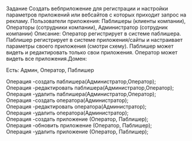 Задание
Создать вебприложение для регистрации и настройки параметров приложений или вебсайтов с которых приходит запрос на рекламу. 
Пользователи приложения: Паблишеры (клиенты компании), Операторы (сотрудники компании), Администратор (сотрудник компании)
Описание: Оператор регистрирует в системе паблишера. Паблишер регистрирует в системе приложения/сайты и настраивает параметры своего приложения (смотри схему). Паблишер может видеть и редактировать только свои приложения. Оператор может видеть все приложения.Домен:

  Есть: Админ, Оператор,  Паблишер
  
Операция -создать паблишера(Администратор,Оператор);                         
Операция -редактировать паблишера(Администратор,Оператор);                 
Операция -удалить паблишера(Администратор,Оператор);                
Операция -создать оператора(Администратор);                 
Операция -редактировать  оператора(Администратор);            
Операция -удалить  оператора(Администратор);             
Операция -создать приложение (Оператор, Паблишер);           
Операция -обновить приложение (Оператор, Паблишер);           
Операция -удалить приложение (Оператор, Паблишер);        


